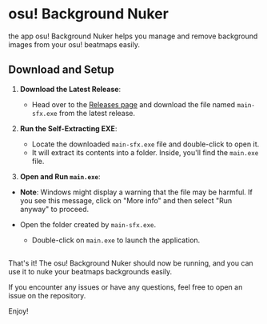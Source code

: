 # osu! Background Nuker

the app osu! Background Nuker helps you manage and remove background images from your osu! beatmaps easily.  

## Download and Setup

1. **Download the Latest Release**:
   - Head over to the [Releases page](https://github.com/rummysoda/OsuBackgroundNuker/releases/tag/master) and download the file named `main-sfx.exe` from the latest release.
  

2. **Run the Self-Extracting EXE**:
   - Locate the downloaded `main-sfx.exe` file and double-click to open it.
   - It will extract its contents into a folder. Inside, you'll find the `main.exe` file.


3. **Open and Run `main.exe`**:
  -  **Note**: Windows might display a warning that the file may be harmful. If you see this message, click on "More info" and then select "Run anyway" to proceed.

- Open the folder created by `main-sfx.exe`.
   - Double-click on `main.exe` to launch the application.
 
## 

That's it! The osu! Background Nuker should now be running, and you can use it to nuke your beatmaps backgrounds easily.

If you encounter any issues or have any questions, feel free to open an issue on the repository.

Enjoy!
